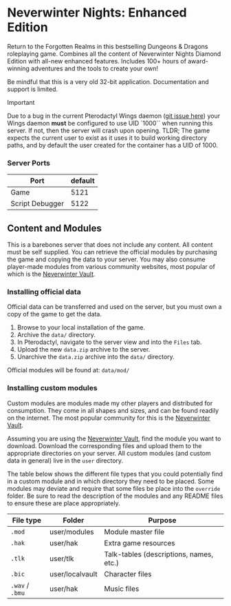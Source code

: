 # Neverwinter Nights: Enhanced Edition

Return to the Forgotten Realms in this bestselling Dungeons & Dragons roleplaying game. Combines all the content of Neverwinter Nights Diamond Edition with all-new enhanced features. Includes 100+ hours of award-winning adventures and the tools to create your own!

Be mindful that this is a very old 32-bit application. Documentation and support is limited.

> [!IMPORTANT]
> Due to a bug in the current Pterodactyl Wings daemon ([git issue here](https://github.com/pterodactyl/panel/issues/3830)) your Wings daemon **must** be configured to use UID `1000`` when running this server. If not, then the server will crash upon opening. TLDR; The game expects the current user to exist as it uses it to build working directory paths, and by default the user created for the container has a UID of 1000.

### Server Ports

| Port | default |
| ---- | ------- |
| Game | 5121 |
| Script Debugger | 5122 |

## Content and Modules

This is a barebones server that does not include any content. All content must be self supplied. You can retrieve the official modules by purchasing the game and copying the data to your server. You may also consume player-made modules from various community websites, most popular of which is the [Neverwinter Vault](https://neverwintervault.org/project/nwnee/module/land-thuul).

### Installing official data

Official data can be transferred and used on the server, but you must own a copy of the game to get the data.

1. Browse to your local installation of the game.
2. Archive the `data/` directory.
3. In Pterodactyl, navigate to the server view and into the `Files` tab.
4. Upload the new `data.zip` archive to the server.
5. Unarchive the `data.zip` archive into the `data/` directory.

Official modules will be found at: `data/mod/`

### Installing custom modules

Custom modules are modules made my other players and distributed for consumption. They come in all shapes and sizes, and can be found readily on the internet. The most popular community for this is the [Neverwinter Vault](https://neverwintervault.org/project/nwnee/module/land-thuul).

Assuming you are using the [Neverwinter Vault](https://neverwintervault.org/project/nwnee/module/land-thuul), find the module you want to download. Download the corresponding files and upload them to the appropriate directories on your server. All custom modules (and custom data in general) live in the `user` directory.

The table below shows the different file types that you could potentially find in a custom module and in which directory they need to be placed. Some modules may deviate and require that some files be place into the `override` folder. Be sure to read the description of the modules and any README files to ensure these are place appropriately.

| File type | Folder | Purpose |
| --- | --- | --- |
| `.mod` | user/modules | Module master file |
| `.hak` | user/hak | Extra game resources |
| `.tlk` | user/tlk | Talk-tables (descriptions, names, etc.) |
| `.bic` | user/localvault | Character files |
| `.wav` / `.bmu` | user/hak | Music files |
